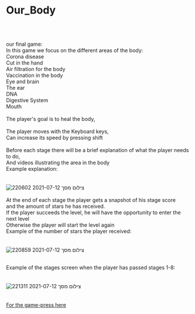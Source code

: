 # Our_Body

<br />
<br />

  
our final game: <br />
In this game we focus on the different areas of the body: <br />
Corona disease <br />
Cut in the hand <br />
Air filtration for the body <br />
Vaccination in the body <br />
Eye and brain <br />
The ear <br />
DNA <br />
Digestive System <br />
Mouth <br />
<br />
The player's goal is to heal the body, <br />
<br />
The player moves with the Keyboard keys,<br />
Can increase its speed by pressing shift <br />
<br />
Before each stage there will be a brief explanation of what the player needs to do, <br />
And videos illustrating the area in the body <br />
Example explanation: <br />
  <br />
  <br />
![צילום מסך 2021-07-12 220602](https://user-images.githubusercontent.com/57682267/125342384-87847280-e35d-11eb-8184-0853efc68d12.png)
<br />
  <br />
At the end of each stage the player gets a snapshot of his stage score <br />
and the amount of stars he has received. <br />
If the player succeeds the level, he will have the opportunity to enter the next level <br />
Otherwise the player will start the level again <br />
Example of the number of stars the player received: <br />
<br />
 <br />
![צילום מסך 2021-07-12 220859](https://user-images.githubusercontent.com/57682267/125342652-d29e8580-e35d-11eb-8465-fe25e7bd8652.png)
<br />
 <br />
  
Example of the stages screen when the player has passed stages 1-8:  <br />
<br />
<br />
![צילום מסך 2021-07-12 221311](https://user-images.githubusercontent.com/57682267/125343126-62443400-e35e-11eb-9b9f-92255267bd35.png)
<br />
 <br />
<br /> 
[For the game-press here  
](https://shahar-shira-salome.itch.io/ourbodyfinish)  









